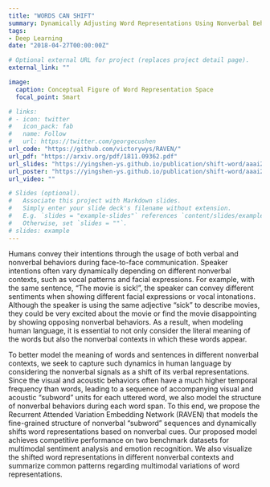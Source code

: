 ```yaml
---
title: "WORDS CAN SHIFT"
summary: Dynamically Adjusting Word Representations Using Nonverbal Behaviours.
tags:
- Deep Learning
date: "2018-04-27T00:00:00Z"

# Optional external URL for project (replaces project detail page).
external_link: ""

image:
  caption: Conceptual Figure of Word Representation Space
  focal_point: Smart

# links:
# - icon: twitter
#   icon_pack: fab
#   name: Follow
#   url: https://twitter.com/georgecushen
url_code: "https://github.com/victorywys/RAVEN/"
url_pdf: "https://arxiv.org/pdf/1811.09362.pdf"
url_slides: "https://yingshen-ys.github.io/publication/shift-word/aaai2019-word-shift-slides.pdf"
url_poster: "https://yingshen-ys.github.io/publication/shift-word/aaai2019-word-shift-poster.pdf"
url_video: ""

# Slides (optional).
#   Associate this project with Markdown slides.
#   Simply enter your slide deck's filename without extension.
#   E.g. `slides = "example-slides"` references `content/slides/example-slides.md`.
#   Otherwise, set `slides = ""`.
# slides: example
---
```


Humans convey their intentions through the usage of both verbal and nonverbal behaviors during face-to-face communication. Speaker intentions often vary dynamically depending on different nonverbal contexts, such as vocal patterns and facial expressions. For example, with the same sentence, “The movie is sick!”, the speaker can convey different sentiments when showing different facial expressions or vocal intonations. Although the speaker is using the same adjective “sick” to describe movies, they could be very excited about the movie or find the movie disappointing by showing opposing nonverbal behaviors. As a result, when modeling human language, it is essential to not only consider the literal meaning of the words but also the nonverbal contexts in which these words appear.

To better model the meaning of words and sentences in different nonverbal contexts, we seek to capture such dynamics in human language by considering the nonverbal signals as a shift of its verbal representations. Since the visual and acoustic behaviors often have a much higher temporal frequency than words, leading to a sequence of accompanying visual and acoustic “subword” units for each uttered word, we also model the structure of nonverbal behaviors during each word span. To this end, we propose the Recurrent Attended Variation Embedding Network (RAVEN) that models the fine-grained structure of nonverbal “subword” sequences and dynamically shifts word representations based on nonverbal cues. Our proposed model achieves competitive performance on two benchmark datasets for multimodal sentiment analysis and emotion recognition. We also visualize the shifted word representations in different nonverbal contexts and summarize common patterns regarding multimodal variations of word representations.